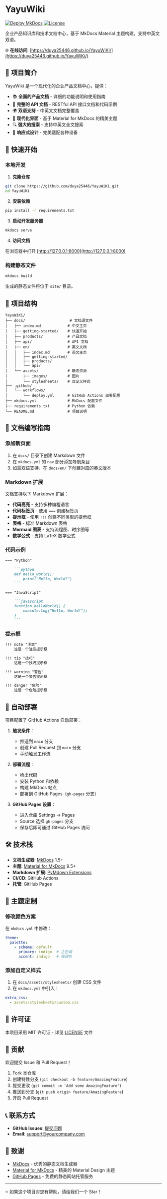 # YayuWiki

[![Deploy MkDocs](https://github.com/duya25446/YayuWiKi/actions/workflows/deploy.yml/badge.svg)](https://github.com/duya25446/YayuWiKi/actions/workflows/deploy.yml)
[![License](https://img.shields.io/badge/license-MIT-blue.svg)](LICENSE)

企业产品知识库和技术文档中心，基于 MkDocs Material 主题构建，支持中英文双语。

🌐 **在线访问**: [https://duya25446.github.io/YayuWiKi/](https://duya25446.github.io/YayuWiKi/)

## 📖 项目简介

YayuWiki 是一个现代化的企业产品文档中心，提供：

- 📚 **全面的产品文档** - 详细的功能说明和使用指南
- 🔧 **完整的 API 文档** - RESTful API 接口文档和代码示例
- 🌍 **双语支持** - 中英文文档完整覆盖
- 🎨 **现代化界面** - 基于 Material for MkDocs 的精美主题
- 🔍 **强大的搜索** - 支持中英文全文搜索
- 📱 **响应式设计** - 完美适配各种设备

## 🚀 快速开始

### 本地开发

1. **克隆仓库**

```bash
git clone https://github.com/duya25446/YayuWiKi.git
cd YayuWiKi
```

2. **安装依赖**

```bash
pip install -r requirements.txt
```

3. **启动开发服务器**

```bash
mkdocs serve
```

4. **访问文档**

在浏览器中打开 [http://127.0.0.1:8000](http://127.0.0.1:8000)

### 构建静态文件

```bash
mkdocs build
```

生成的静态文件将位于 `site/` 目录。

## 📁 项目结构

```
YayuWiKi/
├── docs/                    # 文档源文件
│   ├── index.md            # 中文主页
│   ├── getting-started/    # 快速开始
│   ├── products/           # 产品文档
│   ├── api/                # API 文档
│   ├── en/                 # 英文文档
│   │   ├── index.md        # 英文主页
│   │   ├── getting-started/
│   │   ├── products/
│   │   └── api/
│   └── assets/             # 静态资源
│       ├── images/         # 图片
│       └── stylesheets/    # 自定义样式
├── .github/
│   └── workflows/
│       └── deploy.yml      # GitHub Actions 部署配置
├── mkdocs.yml              # MkDocs 配置文件
├── requirements.txt        # Python 依赖
└── README.md               # 项目说明
```

## 📝 文档编写指南

### 添加新页面

1. 在 `docs/` 目录下创建 Markdown 文件
2. 在 `mkdocs.yml` 的 `nav` 部分添加导航条目
3. 如需双语支持，在 `docs/en/` 下创建对应的英文版本

### Markdown 扩展

文档支持以下 Markdown 扩展：

- **代码高亮** - 支持多种编程语言
- **代码标签页** - 使用 `===` 创建标签页
- **提示框** - 使用 `!!!` 创建不同类型的提示框
- **表格** - 标准 Markdown 表格
- **Mermaid 图表** - 支持流程图、时序图等
- **数学公式** - 支持 LaTeX 数学公式

### 代码示例

````markdown
=== "Python"

    ```python
    def hello_world():
        print("Hello, World!")
    ```

=== "JavaScript"

    ```javascript
    function helloWorld() {
        console.log("Hello, World!");
    }
    ```
````

### 提示框

```markdown
!!! note "注意"
    这是一个注意提示框

!!! tip "技巧"
    这是一个技巧提示框

!!! warning "警告"
    这是一个警告提示框

!!! danger "危险"
    这是一个危险提示框
```

## 🔄 自动部署

项目配置了 GitHub Actions 自动部署：

1. **触发条件**：
   - 推送到 `main` 分支
   - 创建 Pull Request 到 `main` 分支
   - 手动触发工作流

2. **部署流程**：
   - 检出代码
   - 安装 Python 和依赖
   - 构建 MkDocs 站点
   - 部署到 GitHub Pages（`gh-pages` 分支）

3. **GitHub Pages 设置**：
   - 进入仓库 Settings → Pages
   - Source 选择 `gh-pages` 分支
   - 保存后即可通过 GitHub Pages 访问

## 🛠️ 技术栈

- **文档生成器**: [MkDocs](https://www.mkdocs.org/) 1.5+
- **主题**: [Material for MkDocs](https://squidfunk.github.io/mkdocs-material/) 9.5+
- **Markdown 扩展**: [PyMdown Extensions](https://facelessuser.github.io/pymdown-extensions/)
- **CI/CD**: GitHub Actions
- **托管**: GitHub Pages

## 🎨 主题定制

### 修改颜色方案

在 `mkdocs.yml` 中修改：

```yaml
theme:
  palette:
    - scheme: default
      primary: indigo  # 主色调
      accent: indigo   # 强调色
```

### 添加自定义样式

1. 在 `docs/assets/stylesheets/` 创建 CSS 文件
2. 在 `mkdocs.yml` 中引入：

```yaml
extra_css:
  - assets/stylesheets/custom.css
```

## 📄 许可证

本项目采用 MIT 许可证 - 详见 [LICENSE](LICENSE) 文件

## 🤝 贡献

欢迎提交 Issue 和 Pull Request！

1. Fork 本仓库
2. 创建特性分支 (`git checkout -b feature/AmazingFeature`)
3. 提交更改 (`git commit -m 'Add some AmazingFeature'`)
4. 推送到分支 (`git push origin feature/AmazingFeature`)
5. 开启 Pull Request

## 📞 联系方式

- **GitHub Issues**: [提交问题](https://github.com/duya25446/YayuWiKi/issues)
- **Email**: support@yourcompany.com

## 🙏 致谢

- [MkDocs](https://www.mkdocs.org/) - 优秀的静态文档生成器
- [Material for MkDocs](https://squidfunk.github.io/mkdocs-material/) - 精美的 Material Design 主题
- [GitHub Pages](https://pages.github.com/) - 免费的静态网站托管服务

---

⭐ 如果这个项目对您有帮助，请给我们一个 Star！
